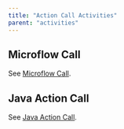```yaml
---
title: "Action Call Activities"
parent: "activities"
---
```


## Microflow Call

See [Microflow Call](microflow-call).

## Java Action Call

See [Java Action Call](java-action-call).

